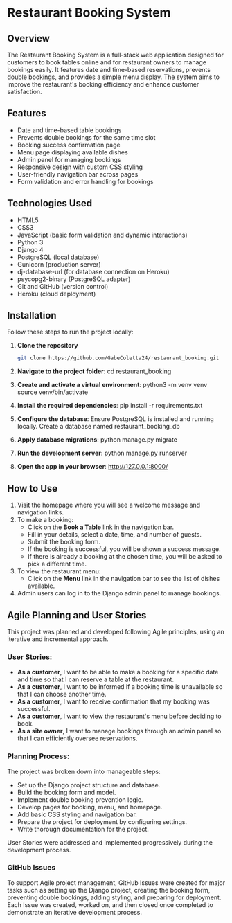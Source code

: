 # Restaurant Booking System

## Overview

The Restaurant Booking System is a full-stack web application designed for customers to book tables online and for restaurant owners to manage bookings easily. 
It features date and time-based reservations, prevents double bookings, and provides a simple menu display. 
The system aims to improve the restaurant's booking efficiency and enhance customer satisfaction.

## Features

- Date and time-based table bookings
- Prevents double bookings for the same time slot
- Booking success confirmation page
- Menu page displaying available dishes
- Admin panel for managing bookings
- Responsive design with custom CSS styling
- User-friendly navigation bar across pages
- Form validation and error handling for bookings

## Technologies Used

- HTML5
- CSS3
- JavaScript (basic form validation and dynamic interactions)
- Python 3
- Django 4
- PostgreSQL (local database)
- Gunicorn (production server)
- dj-database-url (for database connection on Heroku)
- psycopg2-binary (PostgreSQL adapter)
- Git and GitHub (version control)
- Heroku (cloud deployment)

## Installation

Follow these steps to run the project locally:

1. **Clone the repository**  
   ```bash
   git clone https://github.com/GabeColetta24/restaurant_booking.git

2. **Navigate to the project folder**:
   cd restaurant_booking

3. **Create and activate a virtual environment**:
   python3 -m venv venv
   source venv/bin/activate

4. **Install the required dependencies**:
   pip install -r requirements.txt

5. **Configure the database**:
   Ensure PostgreSQL is installed and running locally.
   Create a database named restaurant_booking_db

6. **Apply database migrations**:
   python manage.py migrate

7. **Run the development server**:
   python manage.py runserver

8. **Open the app in your browser**:
   http://127.0.0.1:8000/
   

## How to Use

1. Visit the homepage where you will see a welcome message and navigation links.
2. To make a booking:
   - Click on the **Book a Table** link in the navigation bar.
   - Fill in your details, select a date, time, and number of guests.
   - Submit the booking form.
   - If the booking is successful, you will be shown a success message.
   - If there is already a booking at the chosen time, you will be asked to pick a different time.
3. To view the restaurant menu:
   - Click on the **Menu** link in the navigation bar to see the list of dishes available.
4. Admin users can log in to the Django admin panel to manage bookings.

## Agile Planning and User Stories

This project was planned and developed following Agile principles, using an iterative and incremental approach.

### User Stories:

- **As a customer**, I want to be able to make a booking for a specific date and time so that I can reserve a table at the restaurant.
- **As a customer**, I want to be informed if a booking time is unavailable so that I can choose another time.
- **As a customer**, I want to receive confirmation that my booking was successful.
- **As a customer**, I want to view the restaurant's menu before deciding to book.
- **As a site owner**, I want to manage bookings through an admin panel so that I can efficiently oversee reservations.

### Planning Process:

The project was broken down into manageable steps:
- Set up the Django project structure and database.
- Build the booking form and model.
- Implement double booking prevention logic.
- Develop pages for booking, menu, and homepage.
- Add basic CSS styling and navigation bar.
- Prepare the project for deployment by configuring settings.
- Write thorough documentation for the project.

User Stories were addressed and implemented progressively during the development process.

### GitHub Issues

To support Agile project management, GitHub Issues were created for major tasks such as setting up the Django project, creating the booking form, preventing double bookings, adding styling, and preparing for deployment.  
Each Issue was created, worked on, and then closed once completed to demonstrate an iterative development process.
